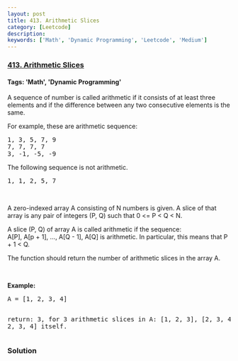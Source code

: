 ```yaml
---
layout: post
title: 413. Arithmetic Slices
category: [Leetcode]
description: 
keywords: ['Math', 'Dynamic Programming', 'Leetcode', 'Medium']
---
```

### [413. Arithmetic Slices](https://leetcode.com/problems/arithmetic-slices)

#### Tags: 'Math', 'Dynamic Programming'

<div class="content__u3I1 question-content__JfgR"><div><p>A sequence of number is called arithmetic if it consists of at least three elements and if the difference between any two consecutive elements is the same.</p>
<p>For example, these are arithmetic sequence:</p>
<pre>1, 3, 5, 7, 9
7, 7, 7, 7
3, -1, -5, -9</pre>
<p>The following sequence is not arithmetic.</p> <pre>1, 1, 2, 5, 7</pre>
<br/>
<p>A zero-indexed array A consisting of N numbers is given. A slice of that array is any pair of integers (P, Q) such that 0 &lt;= P &lt; Q &lt; N.</p>
<p>A slice (P, Q) of array A is called arithmetic if the sequence:<br/>
    A[P], A[p + 1], ..., A[Q - 1], A[Q] is arithmetic. In particular, this means that P + 1 &lt; Q.</p>
<p>The function should return the number of arithmetic slices in the array A. </p>
<br/>
<p><b>Example:</b>
</p><pre>A = [1, 2, 3, 4]

return: 3, for 3 arithmetic slices in A: [1, 2, 3], [2, 3, 4] and [1, 2, 3, 4] itself.
</pre></div></div>

### Solution
